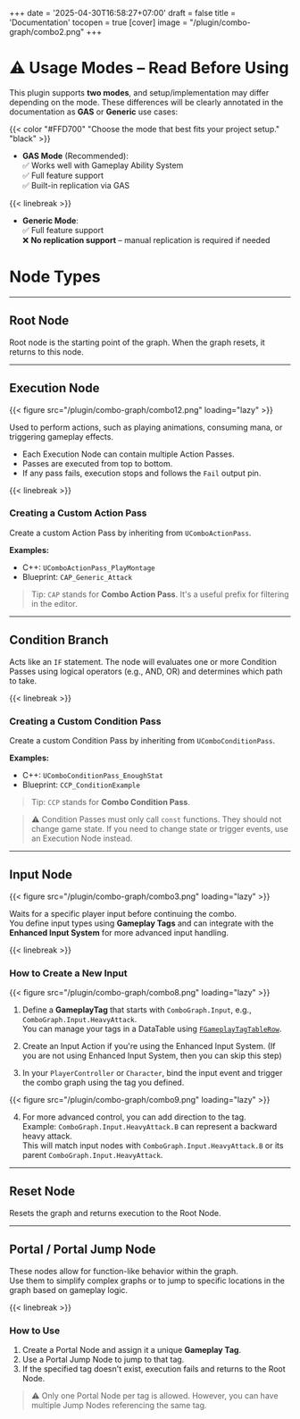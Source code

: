 +++
date = '2025-04-30T16:58:27+07:00'
draft = false
title = 'Documentation'
tocopen = true
[cover]
image = "/plugin/combo-graph/combo2.png"
+++

# ⚠️ Usage Modes – Read Before Using

This plugin supports **two modes**, and setup/implementation may differ depending on the mode. These differences will be clearly annotated in the documentation as **GAS** or **Generic** use cases:

{{< color "#FFD700" "Choose the mode that best fits your project setup." "black" >}}

- **GAS Mode** (Recommended):  
  ✅ Works well with Gameplay Ability System  
  ✅ Full feature support  
  ✅ Built-in replication via GAS  

{{< linebreak >}}

- **Generic Mode**:  
  ✅ Full feature support  
  ❌ **No replication support** – manual replication is required if needed  

# Node Types

---

## Root Node

Root node is the starting point of the graph. When the graph resets, it returns to this node.

---

## Execution Node
{{< figure src="/plugin/combo-graph/combo12.png" loading="lazy" >}}

Used to perform actions, such as playing animations, consuming mana, or triggering gameplay effects.

- Each Execution Node can contain multiple Action Passes.
- Passes are executed from top to bottom.
- If any pass fails, execution stops and follows the `Fail` output pin.

{{< linebreak >}}
### Creating a Custom Action Pass

Create a custom Action Pass by inheriting from `UComboActionPass`.

**Examples:**
- C++: `UComboActionPass_PlayMontage`
- Blueprint: `CAP_Generic_Attack`

> Tip: `CAP` stands for **Combo Action Pass**. It's a useful prefix for filtering in the editor.

---

## Condition Branch

Acts like an `IF` statement. The node will evaluates one or more Condition Passes using logical operators (e.g., AND, OR) and determines which path to take. 

{{< linebreak >}}
### Creating a Custom Condition Pass

Create a custom Condition Pass by inheriting from `UComboConditionPass`.

**Examples:**
- C++: `UComboConditionPass_EnoughStat`
- Blueprint: `CCP_ConditionExample`

> Tip: `CCP` stands for **Combo Condition Pass**.  

> ⚠️ Condition Passes must only call `const` functions. They should not change game state. If you need to change state or trigger events, use an Execution Node instead.

---

## Input Node

{{< figure src="/plugin/combo-graph/combo3.png" loading="lazy" >}}

Waits for a specific player input before continuing the combo.  
You define input types using **Gameplay Tags** and can integrate with the **Enhanced Input System** for more advanced input handling.

{{< linebreak >}}
### How to Create a New Input

{{< figure src="/plugin/combo-graph/combo8.png" loading="lazy" >}}

1. Define a **GameplayTag** that starts with `ComboGraph.Input`, e.g., `ComboGraph.Input.HeavyAttack`.  
   You can manage your tags in a DataTable using [`FGameplayTagTableRow`](https://dev.epicgames.com/documentation/en-us/unreal-engine/using-gameplay-tags-in-unreal-engine).

2. Create an Input Action if you're using the Enhanced Input System. (If you are not using Enhanced Input System, then you can skip this step)

3. In your `PlayerController` or `Character`, bind the input event and trigger the combo graph using the tag you defined.

{{< figure src="/plugin/combo-graph/combo9.png" loading="lazy" >}}

4. For more advanced control, you can add direction to the tag.  
   Example: `ComboGraph.Input.HeavyAttack.B` can represent a backward heavy attack.  
   This will match input nodes with `ComboGraph.Input.HeavyAttack.B` or its parent `ComboGraph.Input.HeavyAttack`.

---

## Reset Node

Resets the graph and returns execution to the Root Node.

---

## Portal / Portal Jump Node

These nodes allow for function-like behavior within the graph.  
Use them to simplify complex graphs or to jump to specific locations in the graph based on gameplay logic.

{{< linebreak >}}
### How to Use

1. Create a Portal Node and assign it a unique **Gameplay Tag**.
2. Use a Portal Jump Node to jump to that tag.
3. If the specified tag doesn't exist, execution fails and returns to the Root Node.

> ⚠️ Only one Portal Node per tag is allowed. However, you can have multiple Jump Nodes referencing the same tag.
